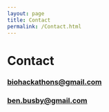 ```yaml
---
layout: page
title: Contact
permalink: /Contact.html
---
```


# Contact

### <a href="mailto:biohackathons@gmail.com">biohackathons@gmail.com</a>
### <a href="mailto:ben.busby@gmail.com">ben.busby@gmail.com</a>
